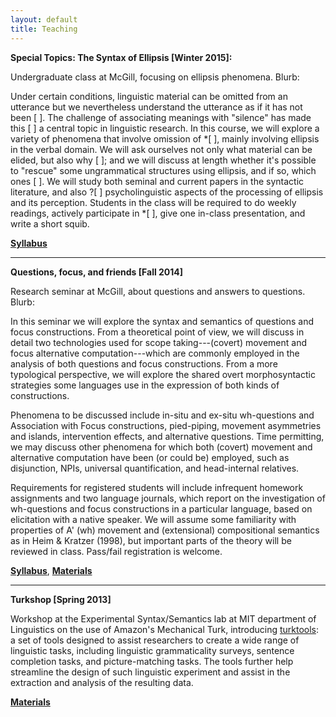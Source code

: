 ```yaml
---
layout: default
title: Teaching
---
```

**Special Topics: The Syntax of Ellipsis [Winter 2015]:**

Undergraduate class at McGill, focusing on ellipsis phenomena. Blurb:

Under certain conditions, linguistic material can be omitted from an utterance but we nevertheless understand the utterance as if it has not been [ ]. The challenge of associating meanings with "silence" has made this [ ] a central topic in linguistic research. In this course, we will explore a variety of phenomena that involve omission of *[ ], mainly involving ellipsis in the verbal domain. We will ask ourselves not only what material can be elided, but also why [ ]; and we will discuss at length whether it's possible to "rescue" some ungrammatical structures using ellipsis, and if so, which ones [ ]. We will study both seminal and current papers in the syntactic literature, and also ?[ ] psycholinguistic aspects of the processing of ellipsis and its perception. Students in the class will be required to do weekly readings, actively participate in *[ ], give one in-class presentation, and write a short squib.

[**Syllabus**](ellipsis-syllabus.pdf)

--------------

**Questions, focus, and friends [Fall 2014]**

Research seminar at McGill, about questions and answers to questions. Blurb:

In this seminar we will explore the syntax and semantics of questions and focus constructions. From a theoretical point of view, we will discuss in detail two technologies used for scope taking---(covert) movement and focus alternative computation---which are commonly employed in the analysis of both questions and focus constructions. From a more typological perspective, we will explore the shared overt morphosyntactic strategies some languages use in the expression of both kinds of constructions.

Phenomena to be discussed include in-situ and ex-situ wh-questions and Association with Focus constructions, pied-piping, movement asymmetries and islands, intervention effects, and alternative questions. Time permitting, we may discuss other phenomena for which both (covert) movement and alternative computation have been (or could be) employed, such as disjunction, NPIs, universal quantification, and head-internal relatives.

Requirements for registered students will include infrequent homework assignments and two language journals, which report on the investigation of wh-questions and focus constructions in a particular language, based on elicitation with a native speaker. We will assume some familiarity with properties of A' (wh) movement and (extensional) compositional semantics as in Heim & Kratzer (1998), but important parts of the theory will be reviewed in class. Pass/fail registration is welcome.

[**Syllabus**](wh-focus-syllabus.pdf), [**Materials**](http://people.linguistics.mcgill.ca/~michael.erlewine/focus-wh/)

--------------

**Turkshop [Spring 2013]** 

Workshop at the Experimental Syntax/Semantics lab at MIT department of Linguistics on the use of Amazon's Mechanical Turk, introducing [turktools](turktools.net): a set of tools designed to assist researchers to create a wide range of linguistic tasks, including linguistic grammaticality surveys, sentence completion tasks, and picture-matching tasks. The tools further help streamline the design of such linguistic experiment and assist in the extraction and analysis of the resulting data.

[**Materials**](http://web.mit.edu/hackl/www/lab/turkshop/)
